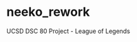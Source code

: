 <!DOCTYPE html>
<html lang="en"><head>
  <meta charset="utf-8">
  <meta http-equiv="X-UA-Compatible" content="IE=edge">
  <meta name="viewport" content="width=device-width, initial-scale=1"><!-- Begin Jekyll SEO tag v2.8.0 -->
<title>League of Legends - Neeko Rework Analysis | In this project for DSC80, we analyze the effect of the Patch 13.9 Neeko Rework on her popularity in pro-League. </title>
<meta name="generator" content="Jekyll v3.9.3" />
<meta property="og:title" content="League of Legends - Neeko Rework Analysis" />
<meta property="og:locale" content="en_US" />
<meta name="description" content="In this project for DSC80, we analyze the effect of the Patch 13.9 Neeko Rework on her popularity in pro-League. " />
<meta property="og:description" content="In this project for DSC80, we analyze the effect of the Patch 13.9 Neeko Rework on her popularity in pro-League. " />
<link rel="canonical" href="https://elliekwang.github.io/neeko_rework/" />
<meta property="og:url" content="https://elliekwang.github.io/neeko_rework/" />
<meta property="og:site_name" content="League-of-Legends-Neeko-Rework" />
<meta property="og:type" content="website" />
<meta name="twitter:card" content="summary" />
<meta property="twitter:title" content="League of Legends - Neeko Rework Analysis" />
<script type="application/ld+json">
{"@context":"https://schema.org","@type":"WebSite","description":"In this project for DSC80, we analyze the effect of the Patch 13.9 Neeko Rework on her popularity in pro-League.","headline":"League of Legends - Neeko Rework Analysis","name":"League-of-Legends-Neeko-Rework","url":"https://elliekwang.github.io/neeko_rework/"}</script>
<!-- End Jekyll SEO tag -->


# neeko_rework
UCSD DSC 80 Project - League of Legends

